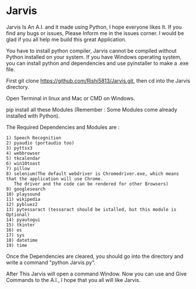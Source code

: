 # Jarvis

Jarvis Is An A.I. and it made using Python, I hope everyone likes It. If you find any bugs or issues, Please
Inform me in the issues corner. I would be glad if you all help me build this great Application. 

You have to install python compiler, Jarvis cannot be compiled without Python installed on your system. If you have Windows operating system, you can install python and dependencies and use pyinstaller to make a .exe file.

First git clone https://github.com/Rishi5813/Jarvis.git, then cd into the Jarvis directory.

Open Terminal in linux and Mac or CMD on Windows.

pip install all these Modules (Remember : Some Modules come already installed with Python).

The Required Dependencies and Modules are :

    1) Speech Recognition
    2) pyaudio (portaudio too) 
    3) pyttsx3
    4) webbrowser
    5) tkcalendar
    6) win10toast
    7) pillow
    8) selenium(The default webdriver is Chromedriver.exe, which means that the application will use Chrome.
       The driver and the code can be rendered for other Browsers)
    9) googlesearch
    10) playsound
    11) wikipedia
    12) pybluez2
    13) pytessaract (tessaract should be istalled, but this module is Optional)
    14) pyautogui
    15) tkinter
    16) os
    17) sys
    18) datetime
    19) time
    
Once the Dependencies are cleared, you should go into the directory and write a command "python Jarvis.py".

After This Jarvis will open a command Window. Now you can use and Give Commands to the A.I., I hope that you all will like
Jarvis.
